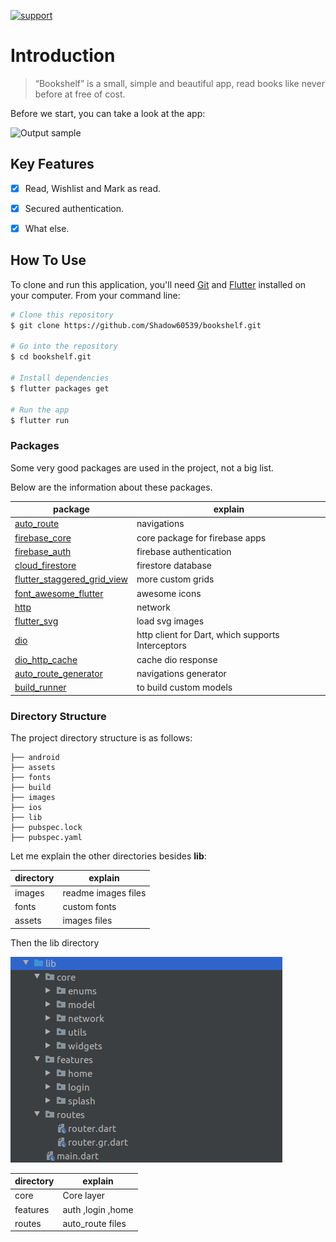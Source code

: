 
[![support](https://img.shields.io/badge/plateform-flutter%7Candroid%20studio-9cf?style=plastic&logo=appveyor)](https://github.com/Shadow60539/bookshelf)

# Introduction

> “Bookshelf”
is a small, simple and beautiful app,
read books like never before at free of cost.

Before we start, you can take a look at the app:

![Output sample](assets/images/demo.gif)

## Key Features

- [x] Read, Wishlist and Mark as read.
- [x] Secured authentication.
- [x] What else.


## How To Use

To clone and run this application, you'll need [Git](https://git-scm.com) and [Flutter](https://flutter.dev/docs/get-started/install) installed on your computer. From your command line:

```bash
# Clone this repository
$ git clone https://github.com/Shadow60539/bookshelf.git

# Go into the repository
$ cd bookshelf.git

# Install dependencies
$ flutter packages get

# Run the app
$ flutter run
```


### Packages


Some very good packages are used in the project, not a big list.


Below are the information about these packages.


package | explain
---|---
[auto_route](https://pub.flutter-io.cn/packages/auto_route) | navigations
[firebase_core](https://pub.flutter-io.cn/packages/firebase_core) | core package for firebase apps
[firebase_auth](https://pub.flutter-io.cn/packages/firebase_auth) | firebase authentication
[cloud_firestore](https://pub.flutter-io.cn/packages/cloud_firestore) | firestore database
[flutter_staggered_grid_view](https://pub.flutter-io.cn/packages/image_crop) | more custom grids
[font_awesome_flutter](https://pub.flutter-io.cn/packages/font_awesome_flutter) | awesome icons
[http](https://pub.flutter-io.cn/packages/table_calendar) | network
[flutter_svg](https://pub.flutter-io.cn/packages/date_format) | load svg images
[dio](https://pub.flutter-io.cn/packages/audioplayers) | http client for Dart, which supports Interceptors
[dio_http_cache](https://pub.flutter-io.cn/packages/flutter_local_notifications) | cache dio response
[auto_route_generator](https://pub.flutter-io.cn/packages/hive_generator) | navigations generator
[build_runner](https://pub.flutter-io.cn/packages/build_runner) | to build custom models

### Directory Structure

The project directory structure is as follows:

```
├── android
├── assets
├── fonts
├── build
├── images
├── ios
├── lib
├── pubspec.lock
├── pubspec.yaml

```


Let me explain the other directories besides **lib**:

directory | explain
---|---
images | readme images files
fonts | custom fonts
assets | images files

Then the lib directory


![lib](assets/images/lib.png)



directory | explain
---|---
core | Core layer
features | auth ,login ,home
routes | auto_route files


